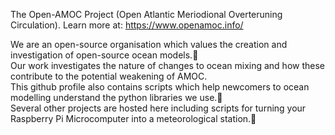 The Open-AMOC Project (Open Atlantic Meriodional Overteruning Circulation). Learn more at: https://www.openamoc.info/  
  
We are an open-source organisation which values the creation and investigation of open-source ocean models.:ocean:  
Our work investigates the nature of changes to ocean mixing and how these contribute to the potential weakening of AMOC.  
This github profile also contains scripts which help newcomers to ocean modelling understand the python libraries we use.:wrench:  
Several other projects are hosted here including scripts for turning your Raspberry Pi Microcomputer into a meteorological station.:high_brightness:  
